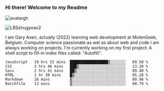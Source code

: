 ### Hi there! Welcome to my Readme 
![avatargh](https://user-images.githubusercontent.com/22075644/164934471-9e8af8ff-56fa-42c4-8061-5c7410433886.png)

![LBSshugyoav2](https://user-images.githubusercontent.com/22075644/164934218-25b846e8-bf56-4a0e-bd88-ab444310d7a8.png)



I am Gary Axen, actually (2022) learning web development at MolenGeek, Belgium.
Computer science passionate as wel as about web and code i am always working on projects.
I'm currently working on my first project: A shell script to fill-in index files called: "Autofill". 
<!--START_SECTION:waka-->

```text
JavaScript   19 hrs 52 mins  █████████████████▒░░░░░░░   69.58 %
CSS          3 hrs 46 mins   ███▒░░░░░░░░░░░░░░░░░░░░░   13.20 %
Sass         2 hrs 41 mins   ██▒░░░░░░░░░░░░░░░░░░░░░░   09.40 %
HTML         1 hr 30 mins    █▒░░░░░░░░░░░░░░░░░░░░░░░   05.28 %
Markdown     16 mins         ▒░░░░░░░░░░░░░░░░░░░░░░░░   00.98 %
Batchfile    13 mins         ▒░░░░░░░░░░░░░░░░░░░░░░░░   00.79 %
```

<!--END_SECTION:waka-->

<!--
**LeBigSky/LebigSky** is a ✨ _special_ ✨ repository because its `README.md` (this file) appears on your GitHub profile.


as to get you started:

- 🔭 I’m currently working on ...
- 🌱 I’m currently learning ...
- 👯 I’m looking to collaborate on ...
- 🤔 I’m looking for help with ...
- 💬 Ask me about ...
- 📫 How to reach me: ...
- 😄 Pronouns: ...
- ⚡ Fun fact: ...
-->
